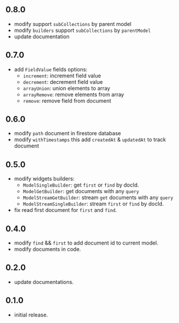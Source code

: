## 0.8.0
* modify support `subCollections` by parent model 
* modify `builders` support `subCollections` by `parentModel`
* update documentation

## 0.7.0
* add `FieldValue` fields options:
  * `increment`: increment field value
  * `decrement`: decrement field value
  * `arrayUnion`: union elements to array
  * `arrayRemove`: remove elements from array
  * `remove`: remove field from document

## 0.6.0
* modify `path` document in firestore database
* modify `withTimestamps` this add `createdAt` & `updatedAt` to track document

## 0.5.0
* modify widgets builders:
  * `ModelSingleBuilder`: get `first` or `find` by docId.
  * `ModelGetBuilder`: get documents with any `query`
  * `ModelStreamGetBuilder`: stream `get` documents with any `query`
  * `ModelStreamSingleBuilder`: stream `first` or `find` by docId.
* fix read first document for `first` and `find`.

## 0.4.0
* modify `find` && `first` to add document id to current model.
* modify documents in code.

## 0.2.0
* update documentations.

## 0.1.0
* initial release.
